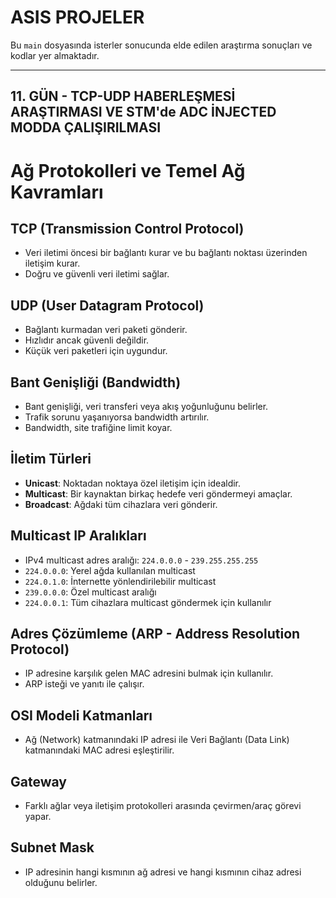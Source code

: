 # ASIS PROJELER

Bu `main` dosyasında isterler sonucunda elde edilen araştırma sonuçları ve kodlar yer almaktadır.

---

## 11. GÜN - TCP-UDP HABERLEŞMESİ ARAŞTIRMASI VE STM'de ADC İNJECTED MODDA ÇALIŞIRILMASI

# Ağ Protokolleri ve Temel Ağ Kavramları

## TCP (Transmission Control Protocol)

* Veri iletimi öncesi bir bağlantı kurar ve bu bağlantı noktası üzerinden iletişim kurar.
* Doğru ve güvenli veri iletimi sağlar.

## UDP (User Datagram Protocol)

* Bağlantı kurmadan veri paketi gönderir.
* Hızlıdır ancak güvenli değildir.
* Küçük veri paketleri için uygundur.

## Bant Genişliği (Bandwidth)

* Bant genişliği, veri transferi veya akış yoğunluğunu belirler.
* Trafik sorunu yaşanıyorsa bandwidth artırılır.
* Bandwidth, site trafiğine limit koyar.

## İletim Türleri

* **Unicast**: Noktadan noktaya özel iletişim için idealdir.
* **Multicast**: Bir kaynaktan birkaç hedefe veri göndermeyi amaçlar.
* **Broadcast**: Ağdaki tüm cihazlara veri gönderir.

## Multicast IP Aralıkları

* IPv4 multicast adres aralığı: `224.0.0.0` - `239.255.255.255`
* `224.0.0.0`: Yerel ağda kullanılan multicast
* `224.0.1.0`: İnternette yönlendirilebilir multicast
* `239.0.0.0`: Özel multicast aralığı
* `224.0.0.1`: Tüm cihazlara multicast göndermek için kullanılır

## Adres Çözümleme (ARP - Address Resolution Protocol)

* IP adresine karşılık gelen MAC adresini bulmak için kullanılır.
* ARP isteği ve yanıtı ile çalışır.

## OSI Modeli Katmanları

* Ağ (Network) katmanındaki IP adresi ile Veri Bağlantı (Data Link) katmanındaki MAC adresi eşleştirilir.

## Gateway

* Farklı ağlar veya iletişim protokolleri arasında çevirmen/araç görevi yapar.

## Subnet Mask

* IP adresinin hangi kısmının ağ adresi ve hangi kısmının cihaz adresi olduğunu belirler.


